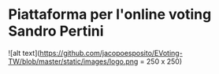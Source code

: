 # Piattaforma per l'online voting Sandro Pertini
![alt text](https://github.com/jacopoesposito/EVoting-TW/blob/master/static/images/logo.png = 250 x 250)

